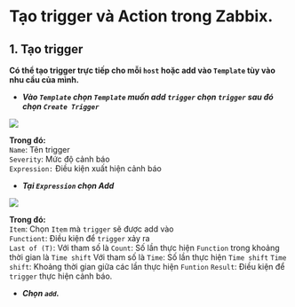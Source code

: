 # Tạo trigger và Action trong Zabbix.
## 1. Tạo trigger
**Có thể tạo trigger trực tiếp cho mỗi `host` hoặc add vào `Template` tùy vào nhu cầu của mình.**
- ***Vào `Template` chọn `Template` muốn add `trigger` chọn `trigger` sau đó chọn `Create Trigger`***
<img src=https://i.imgur.com/0pjxKEf.png>

**Trong đó:**</br>
`Name`: Tên trigger</br>
`Severity`: Mức độ cảnh báo</br>
`Expression:` Điều kiện xuất hiện cảnh báo</br>
- ***Tại `Expression` chọn Add***
<img src=https://i.imgur.com/fQVRk9m.png>

**Trong đó:**</br>
`Item`: Chọn `Item` mà `trigger` sẽ được add vào</br>
`Functiont`: Điều kiện để `trigger` xảy ra</br>
`Last of (T)`: 
Với tham số là `Count`: Số lần thực hiện `Function` trong khoảng thời gian là `Time shift`
Với tham số là `Time`: Số lần thực hiện `Time shift`
`Time shift`: Khoảng thời gian giữa các lần thực hiện `Funtion`
`Result`: Điều kiện để `trigger` thực hiện cảnh báo.
- ***Chọn `add`.***
